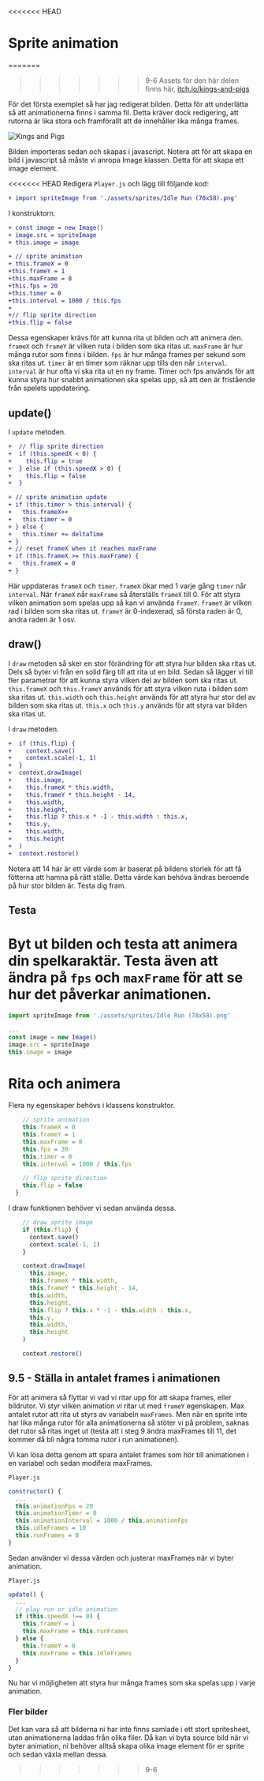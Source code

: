 <<<<<<< HEAD
# Sprite animation

=======
>>>>>>> 9-6
Assets för den här delen finns här, [itch.io/kings-and-pigs](https://pixelfrog-assets.itch.io/kings-and-pigs)

För det första exemplet så har jag redigerat bilden. Detta för att underlätta så att animationerna finns i samma fil. Detta kräver dock redigering, att rutorna är lika stora och framförallt att de innehåller lika många frames.

![Kings and Pigs](../src/assets/sprites/Idle%20Run%20(78x58).png)

Bilden importeras sedan och skapas i javascript. Notera att för att skapa en bild i javascript så måste vi anropa Image klassen. Detta för att skapa ett image element.

<<<<<<< HEAD
Redigera `Player.js` och lägg till följande kod:
```diff
+ import spriteImage from './assets/sprites/Idle Run (78x58).png'
```

I konstruktorn.
```diff
+ const image = new Image()
+ image.src = spriteImage
+ this.image = image

+ // sprite animation
+ this.frameX = 0
+this.frameY = 1
+this.maxFrame = 8
+this.fps = 20
+this.timer = 0
+this.interval = 1000 / this.fps
+
+// flip sprite direction
+this.flip = false
```

Dessa egenskaper krävs för att kunna rita ut bilden och att animera den. `frameX` och `frameY` är vilken ruta i bilden som ska ritas ut. `maxFrame` är hur många rutor som finns i bilden. `fps` är hur många frames per sekund som ska ritas ut. `timer` är en timer som räknar upp tills den når `interval`. `interval` är hur ofta vi ska rita ut en ny frame. Timer och fps används för att kunna styra hur snabbt animationen ska spelas upp, så att den är fristående från spelets uppdatering.

## update()

I `update` metoden.
```diff
+  // flip sprite direction
+  if (this.speedX < 0) {
+    this.flip = true
+  } else if (this.speedX > 0) {
+    this.flip = false
+  }

+ // sprite animation update
+ if (this.timer > this.interval) {
+   this.frameX++
+   this.timer = 0
+ } else {
+   this.timer += deltaTime
+ }
+ // reset frameX when it reaches maxFrame
+ if (this.frameX >= this.maxFrame) {
+   this.frameX = 0
+ }
```

Här uppdateras `frameX` och `timer`. `frameX` ökar med 1 varje gång `timer` når `interval`. När `frameX` når `maxFrame` så återställs `frameX` till 0.
För att styra vilken animation som spelas upp så kan vi använda `frameY`. `frameY` är vilken rad i bilden som ska ritas ut. `frameY` är 0-indexerad, så första raden är 0, andra raden är 1 osv.

## draw()

I `draw` metoden så sker en stor förändring för att styra hur bilden ska ritas ut. Dels så byter vi från en solid färg till att rita ut en bild. Sedan så lägger vi till fler parametrar för att kunna styra vilken del av bilden som ska ritas ut. `this.frameX` och `this.frameY` används för att styra vilken ruta i bilden som ska ritas ut. `this.width` och `this.height` används för att styra hur stor del av bilden som ska ritas ut. `this.x` och `this.y` används för att styra var bilden ska ritas ut.

I `draw` metoden.

```diff
+  if (this.flip) {
+    context.save()
+    context.scale(-1, 1)
+  }
+  context.drawImage(
+    this.image,
+    this.frameX * this.width,
+    this.frameY * this.height - 14,
+    this.width,
+    this.height,
+    this.flip ? this.x * -1 - this.width : this.x,
+    this.y,
+    this.width,
+    this.height
+  )
+  context.restore()
```

Notera att 14 här är ett värde som är baserat på bildens storlek för att få fötterna att hamna på rätt ställe. Detta värde kan behöva ändras beroende på hur stor bilden är. Testa dig fram.

## Testa

Byt ut bilden och testa att animera din spelkaraktär. Testa även att ändra på `fps` och `maxFrame` för att se hur det påverkar animationen.
=======
```javascript
import spriteImage from './assets/sprites/Idle Run (78x58).png'

...
const image = new Image()
image.src = spriteImage
this.image = image
```

# Rita och animera

Flera ny egenskaper behövs i klassens konstruktor.

```javascript
    // sprite animation
    this.frameX = 0
    this.frameY = 1
    this.maxFrame = 8
    this.fps = 20
    this.timer = 0
    this.interval = 1000 / this.fps

    // flip sprite direction
    this.flip = false
  }
```

I draw funktionen behöver vi sedan använda dessa.

```javascript
    // draw sprite image
    if (this.flip) {
      context.save()
      context.scale(-1, 1)
    }

    context.drawImage(
      this.image,
      this.frameX * this.width,
      this.frameY * this.height - 14,
      this.width,
      this.height,
      this.flip ? this.x * -1 - this.width : this.x,
      this.y,
      this.width,
      this.height
    )

    context.restore()
```

## 9.5 - Ställa in antalet frames i animationen

För att animera så flyttar vi vad vi ritar upp för att skapa frames, eller bildrutor. Vi styr vilken animation vi ritar ut med `frameY` egenskapen. Max antalet rutor att rita ut styrs av variabeln `maxFrames`. 
Men när en sprite inte har lika många rutor för alla animationerna så stöter vi på problem, saknas det rutor så ritas inget ut (testa att i steg 9 ändra maxFrames till 11, det kommer då bli några tomma rutor i run animationen).

Vi kan lösa detta genom att spara antalet frames som hör till animationen i en variabel och sedan modifera maxFrames.

`Player.js`
```javascript
constructor() {
  ...
  this.animationFps = 20
  this.animationTimer = 0
  this.animationInterval = 1000 / this.animationFps
  this.idleFrames = 10
  this.runFrames = 8
}
```

Sedan använder vi dessa värden och justerar maxFrames när vi byter animation.

`Player.js`
```javascript
update() {
  ...
  // play run or idle animation
  if (this.speedX !== 0) {
    this.frameY = 1
    this.maxFrame = this.runFrames
  } else {
    this.frameY = 0
    this.maxFrame = this.idleFrames
  }
}
```

Nu har vi möjligheten att styra hur många frames som ska spelas upp i varje animation. 

### Fler bilder

Det kan vara så att bilderna ni har inte finns samlade i ett stort spritesheet, utan animationerna laddas från olika filer. Då kan vi byta source bild när vi byter animation, ni behöver alltså skapa olika image element för er sprite och sedan växla mellan dessa.
>>>>>>> 9-6

